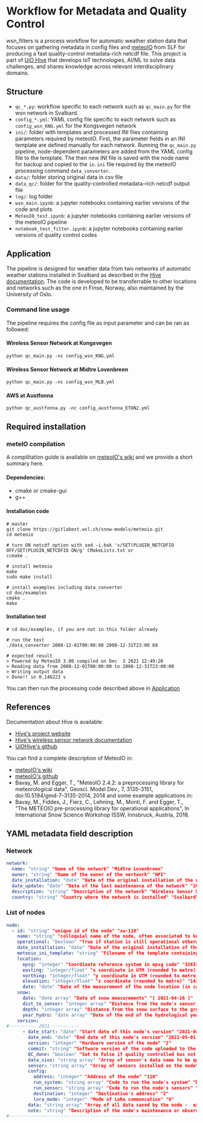 # Workflow for Metadata and Quality Control
wsn_filters is a process workflow for automatic weather station data that focuses on gathering metadata in config files and [meteoIO](https://gitlabext.wsl.ch/snow-models/meteoio) from SLF for producing a fast quality-control metadata-rich netcdf file. This project is part of [UiO Hive](https://uiohive.github.io/Hive/) that develops IoT technologies, AI/ML to solve data challenges, and shares knowledge across relevant interdisciplinary domains.

## Structure
- ```qc_*.py```: workflow specific to each network such as ```qc_main.py``` for the wsn network in Svalbard.
- ```config_*.yml```: YAML config file specific to each network such as ```config_wsn_KNG.yml``` for the Kongsvegen network
- ```ini/```: folder with templates and processed INI files containing parameters required by meteoIO. First, the parameter fields in an INI template are defined manually for each network. Running the ```qc_main.py``` pipeline, node-dependent parameters are added from the YAML config file to the template. The then new INI file is saved with the node name for backup and copied to the ```io.ini``` file required by the meteoIO processing command ```data_converter```.
- ```data/```: folder storing original data in csv file
- ```data_qc/```: folder for the quality-controlled metadata-rich netcdf output file
- ```log/```: log folder
- ```wsn_main.ipynb```: a jupyter notebooks containing earlier versions of the code and plots
- ```MeteoIO_test.ipynb```: a jupyter notebooks containing earlier versions of the meteoIO pipeline
- ```notebook_test_filter.ipynb```: a jupyter notebooks containing earlier versions of quality control codes

## Application 
The pipeline is designed for weather data from two networks of automatic weather stations installed in Svalbard as described in the [Hive documentation](https://hive-wireless-sensor-network.readthedocs.io/en/latest/). The code is developed to be transferrable to other locations and networks such as the one in Finse, Norway, also maintained by the University of Oslo.

### Command line usage
The pipeline requires the config file as input parameter and can be ran as followed: 
#### Wireless Sensor Network at Kongsvegen
```
python qc_main.py -nc config_wsn_KNG.yml
```
#### Wireless Sensor Network at Midtre Lovenbreen
```
python qc_main.py -nc config_wsn_MLB.yml
```
#### AWS at Austfonna
```
python qc_austfonna.py -nc config_austfonna_ETON2.yml
```

## Required installation
### meteIO compilation
A compilitation guide is available on [meteoIO's wiki](https://gitlabext.wsl.ch/snow-models/meteoio/-/wikis/Compiling-MeteoIO) and we provide a short summary here.
#### Dependencies:
- cmake or cmake-gui
- g++

#### Installation code
```
# master
git clone https://gitlabext.wsl.ch/snow-models/meteoio.git
cd meteoio

# turn ON netcdf option with sed -i.bak 's/SET(PLUGIN_NETCDFIO OFF/SET(PLUGIN_NETCDFIO ON/g' CMakeLists.txt or 
ccmake .      

# install meteoio
make 
sudo make install
  
# install examples including data_converter
cd doc/examples
cmake .
make
```
#### Installation test
```
# cd doc/examples, if you are not in this folder already

# run the test
./data_converter 2008-12-01T00:00:00 2008-12-31T23:00 60

# expected result
> Powered by MeteoIO 3.00 compiled on Dec  3 2021 12:49:20
> Reading data from 2008-12-01T00:00:00 to 2008-12-31T23:00:00
> Writing output data
> Done!! in 0.146223 s
```
You can then run the processing code described above in [Application](https://github.com/UiOHive/wsn_filters#application)

## References
Documentation about Hive is available:
- [Hive's project website](https://uiohive.github.io/Hive/)
- [Hive's wireless sensor network documentation](https://hive-wireless-sensor-network.readthedocs.io/en/latest/)
- [UiOHive's github](https://github.com/UiOHive)

You can find a complete description of MeteoIO in:
- [meteoIO's wiki](https://gitlabext.wsl.ch/snow-models/meteoio/-/wikis)
- [meteoIO's github](https://gitlabext.wsl.ch/snow-models/meteoio)
- Bavay, M. and Egger, T., "MeteoIO 2.4.2: a preprocessing library for meteorological data", Geosci. Model Dev., 7, 3135-3151, doi:10.5194/gmd-7-3135-2014, 2014 
and some example applications in: 
- Bavay, M., Fiddes, J., Fierz, C., Lehning, M., Monti, F. and Egger, T., "The METEOIO pre-processing library for operational applications", In International Snow Science Workshop ISSW, Innsbruck, Austria, 2018.

## YAML metadata field description
### Network
```YAML
network:
  name: "string" "Name of the network" "Midtre Lovenbreen"
  owner: "string" "Name of the owner of the nertwork" "NPI"
  date_installation: "date" "Date of the original installation of the network" "2021-04-01"
  date_update: "date" "Date of the last maintenance of the network" "2022-05-10"
  description: "string" "Description of the network" "Wireless Sensor Network on the Midtre Lovenbreen glacier in Svalbard"
  country: "string" "Country where the network is installed" "Svalbard"
```
### List of nodes
```YAML
node:
  - id: "string" "unique id of the node" "sw-110"
    name: "string" "colloquial name of the node, often associated to known location" "MLB3"
    operational: "boolean" "True if station is still operational otherwise False" "True"
    date_installation: "date" "Date of the original installation of the node" "2021-04-18 15:32:09"
    meteoio_ini_template: "string" "Filename of the template containing meteoIO's preset input/filter parameters" "template_meteoio_wsn.ini"
    location: 
      epsg: "integer" "Coordinate reference system in epsg code" "32633"
      easting: "integer/float" "x coordinate in UTM (rounded to metre) or longitude (in decimal degrees)" "436655"
      northing: "integer/float" "y coordinate in UTM (rounded to metre) or latitude (in decimal degrees)" "8759315"
      elevation: "integer/float" "z coordinate (rounded to metre)" "143"
      date: "date" "Date of the measurement of the node location (in case, the node is moving, i.e. on a glacier)" "2021-04-26"
    snow:
      date: "date array" "Date of snow measurements" "[ 2021-04-26 ]"
      dist_to_sensor: "integer array" "Distance from the node's sensor to the snow surface in millimetre" "[ 1240 ]"
      depth: "integer array" "Distance from the snow surface to the ground/ice surface in millimetre" "[ 240 ]"
      year_hydro: "date array" "Date of the end of the hydrological year to set the reference surface  each year (set the zero)" "[ 2020-09-01, 2021-09-01, 2022-09-01 ]"
    version:
#---------- 2021 ----------
      - date_start: "date" "Start date of this node's version" "2021-04-26 14:52:17"
        date_end: "date" "End date of this node's version" "2022-05-01 00:00:00"
        version: "integer" "Hardware version of the node" "2"
        commit: "string" "Software version of the code uploaded to the node" "e3313958b542ed0e2dda5b943a53e0d197722355"
        QC_done: "boolean" "Set to False if quality controlled has not be completed" "False"
        data_sios: "string array" "Array of sensor's data name to be quality controlled and published" "[tmp_temperature, sht_hum, bme_pres, mb_distance, wind_dir, wind_speed, mlx_object]"
        sensor: "string array" "Array of sensors installed on the node" "[bme_int, mb, atmos, qtpy]"
        config:
          address: "integer" "Address of the node" "110"
          run_system: "string array" "Code to run the node's system" "bat=10 gps=12:00 acc=10 lan=30"
          run_sensor: "string array" "Code to run the node's sensors" "bme_int=10 mb=10 atmos=10 qtpy=10"
          destination: "integer" "Destination's address" "2"
          lora_mode: "integer" "Mode of LoRa communcation" "6"
        data: "string array" "Array of all data saved by the node -  extracted from the database" "[time, bat, frame, received, type, acc_x, ...]"
        note: "string" "Description of the node's maintenance or observations" "Stake has been redrilled and station reinstalled ..."
#---------------------------------------------------------
```